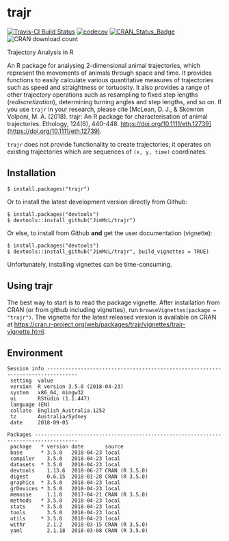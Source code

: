 # trajr

[![Travis-CI Build Status](https://travis-ci.org/JimMcL/trajr.svg?branch=master)](https://travis-ci.org/JimMcL/trajr)
[![codecov](https://codecov.io/gh/JimMcL/trajr/branch/master/graph/badge.svg)](https://codecov.io/gh/JimMcL/trajr)
[![CRAN_Status_Badge](https://www.r-pkg.org/badges/version/trajr)](https://cran.r-project.org/package=trajr)
![CRAN download count](http://cranlogs.r-pkg.org/badges/grand-total/trajr)

Trajectory Analysis in R

An R package for analysing 2-dimensional animal trajectories, which represent the movements of animals through space and time. It provides functions to easily calculate various quantitative measures of trajectories such as speed and straightness or tortuosity. It also provides a range of other trajectory operations such as resampling to fixed step lengths (_rediscretization_), determining turning angles and step lengths, and so on. If you use `trajr` in your research, please cite [McLean, D. J., & Skowron Volponi, M. A. (2018). trajr: An R package for characterisation of animal trajectories. Ethology, 124(6), 440-448. https://doi.org/10.1111/eth.12739](https://doi.org/10.1111/eth.12739). 

`trajr` does not provide functionality to create trajectories; it operates on existing trajectories which are sequences of `(x, y, time)` coordinates.

## Installation
    $ install.packages("trajr")

Or to install the latest development version directly from Github:

    $ install.packages("devtools")
    $ devtools::install_github("JimMcL/trajr")
    
Or else, to install from Github **and** get the user documentation (vignette):

    $ install.packages("devtools")
    $ devtools::install_github("JimMcL/trajr", build_vignettes = TRUE)
    
Unfortunately, installing vignettes can be time-consuming.

## Using trajr

The best way to start is to read the package vignette. After installation from CRAN (or from github including vignettes), run `browseVignettes(package = "trajr")`. The vignette for the latest released version is available on CRAN at https://cran.r-project.org/web/packages/trajr/vignettes/trajr-vignette.html.

## Environment
<!-- Output from devtools::session_info() -->
```
Session info --------------------------------------------------------------------------------
 setting  value                       
 version  R version 3.5.0 (2018-04-23)
 system   x86_64, mingw32             
 ui       RStudio (1.1.447)           
 language (EN)                        
 collate  English_Australia.1252      
 tz       Australia/Sydney            
 date     2018-09-05                  

Packages ------------------------------------------------------------------------------------
 package   * version date       source        
 base      * 3.5.0   2018-04-23 local         
 compiler    3.5.0   2018-04-23 local         
 datasets  * 3.5.0   2018-04-23 local         
 devtools    1.13.6  2018-06-27 CRAN (R 3.5.0)
 digest      0.6.15  2018-01-28 CRAN (R 3.5.0)
 graphics  * 3.5.0   2018-04-23 local         
 grDevices * 3.5.0   2018-04-23 local         
 memoise     1.1.0   2017-04-21 CRAN (R 3.5.0)
 methods   * 3.5.0   2018-04-23 local         
 stats     * 3.5.0   2018-04-23 local         
 tools       3.5.0   2018-04-23 local         
 utils     * 3.5.0   2018-04-23 local         
 withr       2.1.2   2018-03-15 CRAN (R 3.5.0)
 yaml        2.1.18  2018-03-08 CRAN (R 3.5.0)
 ```
